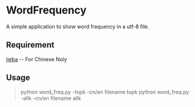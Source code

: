 # WordFrequency
A simple application to show word frequency in a utf-8 file.
## Requirement 
[jieba](https://github.com/fxsjy/jieba) -- For Chinese Noly
## Usage
> python word_freq.py -topk -cn/en filename topk
> python word_freq.py -allk -cn/en filename allk
